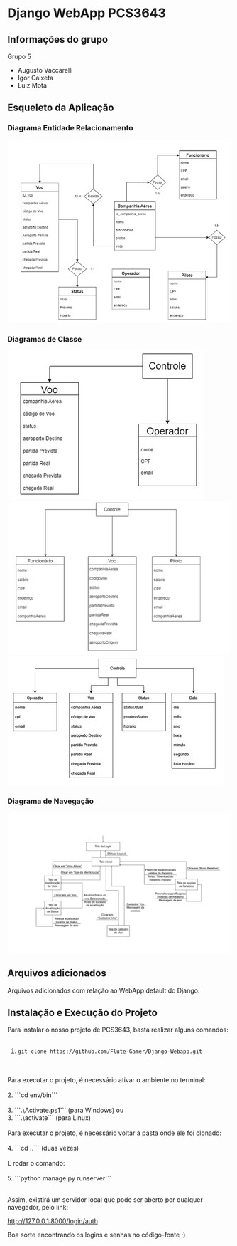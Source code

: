 # Django WebApp PCS3643

## Informações do grupo

Grupo 5
* Augusto Vaccarelli
* Igor Caixeta
* Luiz Mota

## Esqueleto da Aplicação
### Diagrama Entidade Relacionamento
![image](readme_images/DiagramaEntidadeRelacionamento.png)
### Diagramas de Classe
![image](readme_images/diag_1.jpeg)
![image](readme_images/diag_2.jpeg)
![image](readme_images/diag_3.jpeg)
### Diagrama de Navegação
![image](readme_images/DiagramadeNavegação.png)

## Arquivos adicionados
Arquivos adicionados com relação ao WebApp default do Django:


## Instalação e Execução do Projeto
Para instalar o nosso projeto de PCS3643, basta realizar alguns comandos: 
</br>
</br>
1. ```git clone https://github.com/Flute-Gamer/Django-Webapp.git```
</br>
</br>
Para executar o projeto, é necessário ativar o ambiente no terminal: 
</br>
</br>
2. ```cd env/bin```
</br>
</br>
3. ```.\Activate.ps1``` (para Windows) ou
</br>
3. ```.\activate``` (para Linux)
</br>
</br>
Para executar o projeto, é necessário voltar à pasta onde ele foi clonado:
</br>
</br>
4. ```cd ..``` (duas vezes)
</br>
</br>
E rodar o comando: 
</br>
</br>
5. ```python manage.py runserver```
</br>
</br>

 Assim, existirá um servidor local que pode ser aberto por qualquer navegador, pelo link:

 http://127.0.0.1:8000/login/auth

 Boa sorte encontrando os logins e senhas no código-fonte ;)